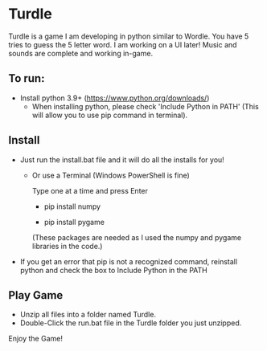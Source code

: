 # Turdle
Turdle is a game I am developing in python similar to Wordle. You have 5 tries to guess the 5 letter word. I am working on a UI later! Music and sounds are complete and working in-game.

To run:
- 
- Install python 3.9+ (https://www.python.org/downloads/)
  - When installing python, please check 'Include Python in PATH' (This will allow you to use pip command in terminal).

Install 
-
- Just run the install.bat file and it will do all the installs for you!

    - Or use a Terminal (Windows PowerShell is fine)

      Type one at a time and press Enter

        - pip install numpy

        - pip install pygame

        (These packages are needed as I used the numpy and pygame libraries in the code.)
        
- If you get an error that pip is not a recognized command, reinstall python and check the box to Include Python in the PATH


Play Game
-
- Unzip all files into a folder named Turdle.
- Double-Click the run.bat file in the Turdle folder you just unzipped.

Enjoy the Game!
